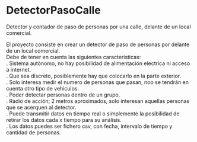 DetectorPasoCalle
=================

Detector y contador de paso de personas por una calle, delante de un local comercial.  

El proyecto consiste en crear un detector de paso de personas por delante de un local comercial.   
Debe de tener en cuenta las siguientes caracteristicas:  
. Sistema autónomo, no hay posibilidad de alimentación electrica ni acceso a internet.  
. Que sea discreto, posiblemente hay que colocarlo en la parte exterior.  
. Solo interesa medir el numero de personas que pasan, noo se tendrán en cuenta otro tipo de vehiculos.  
. Poder detectar personas dentro de un grupo.  
. Radio de acción; 2 metros aproximados, solo interesan aquellas personas que se acerquen al detector.  
. Puede transmitir datos en tiempo real o simplemente la posibilidad  de retirar los datos cada x tiempo para su análisis.  
. Los datos puedes ser fichero csv, con fecha, intervalo de tiempo y cantidad de personas.  

